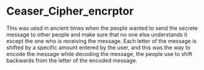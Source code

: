 # Ceaser_Cipher_encrptor
This was uesd in ancient times when the people wanted to send the secrete message to other people and make sure that no one else understands it except the one who is receiving the message.
Each letter of the message is shifted by a specific amount entered by the user, and this was the way to encode the message
while decoding the message, the people use to shift backwards from the letter of the encoded message.

